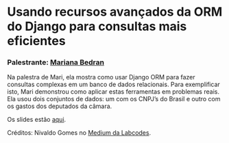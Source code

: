 # Usando recursos avançados da ORM do Django para consultas mais eficientes

### Palestrante: [Mariana Bedran](https://twitter.com/maribedran)

Na palestra de Mari, ela mostra como usar Django ORM para fazer consultas complexas em um banco de dados relacionais. Para exemplificar isto, Mari demonstrou como aplicar estas ferramentas em problemas reais. Ela usou dois conjuntos de dados: um com os CNPJ’s do Brasil e outro com os gastos dos deputados da câmara.

Os slides estão [aqui](https://speakerdeck.com/labcodes/usando-recursos-avancados-da-orm-do-django-para-consultas-mais-eficientes).

Créditos: Nivaldo Gomes no [Medium da Labcodes](https://medium.com/labcodes/talks-na-pybr14-c59bf78f5e6e).